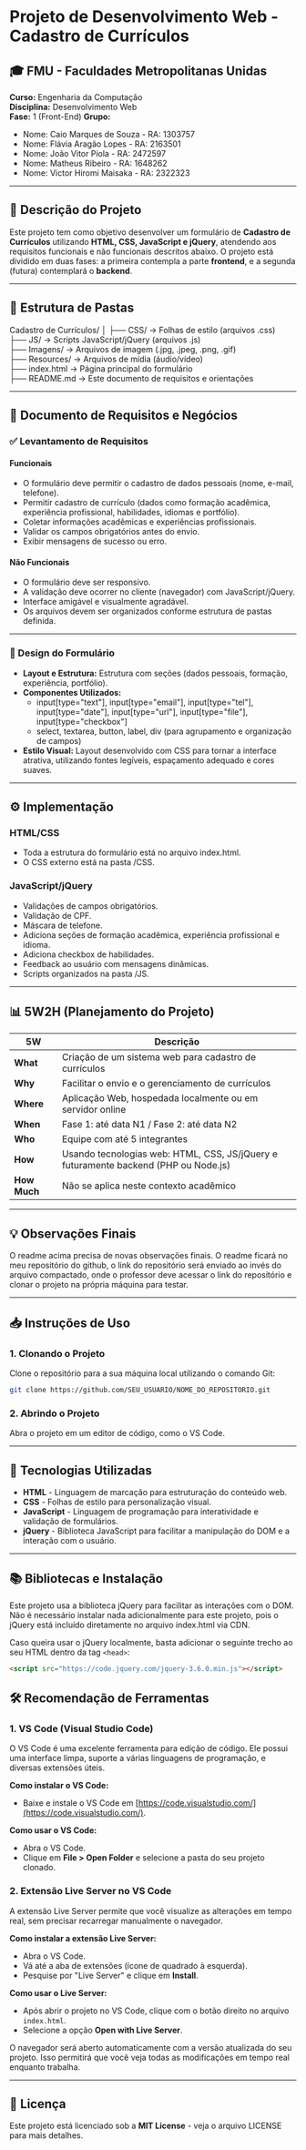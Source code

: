 # Projeto de Desenvolvimento Web - Cadastro de Currículos

## 🎓 FMU - Faculdades Metropolitanas Unidas  
**Curso:** Engenharia da Computação  
**Disciplina:** Desenvolvimento Web  
**Fase:** 1 (Front-End) 
**Grupo:**   
- Nome: Caio Marques de Souza - RA: 1303757
- Nome: Flávia Aragão Lopes - RA: 2163501
- Nome: João Vitor Piola - RA: 2472597
- Nome: Matheus Ribeiro - RA: 1648262
- Nome: Victor Hiromi Maisaka - RA: 2322323

---

## 📌 Descrição do Projeto
Este projeto tem como objetivo desenvolver um formulário de **Cadastro de Currículos** utilizando **HTML, CSS, JavaScript e jQuery**, atendendo aos requisitos funcionais e não funcionais descritos abaixo. O projeto está dividido em duas fases: a primeira contempla a parte **frontend**, e a segunda (futura) contemplará o **backend**.

---

## 📂 Estrutura de Pastas

Cadastro de Currículos/
│
├── CSS/                → Folhas de estilo (arquivos .css)  
├── JS/                 → Scripts JavaScript/jQuery (arquivos .js)  
├── Imagens/            → Arquivos de imagem (.jpg, .jpeg, .png, .gif)  
├── Resources/          → Arquivos de mídia (áudio/vídeo)  
├── index.html          → Página principal do formulário  
├── README.md           → Este documento de requisitos e orientações

---

## 📄 Documento de Requisitos e Negócios

### ✅ Levantamento de Requisitos

#### Funcionais
- O formulário deve permitir o cadastro de dados pessoais (nome, e-mail, telefone).
- Permitir cadastro de currículo (dados como formação acadêmica, experiência profissional, habilidades, idiomas e portfólio).
- Coletar informações acadêmicas e experiências profissionais.
- Validar os campos obrigatórios antes do envio.
- Exibir mensagens de sucesso ou erro.

#### Não Funcionais
- O formulário deve ser responsivo.
- A validação deve ocorrer no cliente (navegador) com JavaScript/jQuery.
- Interface amigável e visualmente agradável.
- Os arquivos devem ser organizados conforme estrutura de pastas definida.

---

### 🎨 Design do Formulário

- **Layout e Estrutura:** Estrutura com seções (dados pessoais, formação, experiência, portfólio).
- **Componentes Utilizados:**  
  - input[type="text"], input[type="email"], input[type="tel"], input[type="date"], input[type="url"], input[type="file"], input[type="checkbox"]
  - select, textarea, button, label, div (para agrupamento e organização de campos)
- **Estilo Visual:** Layout desenvolvido com CSS para tornar a interface atrativa, utilizando fontes legíveis, espaçamento adequado e cores suaves.

---

## ⚙️ Implementação

### HTML/CSS
- Toda a estrutura do formulário está no arquivo index.html.
- O CSS externo está na pasta /CSS.

### JavaScript/jQuery
- Validações de campos obrigatórios.
- Validação de CPF.
- Máscara de telefone.
- Adiciona seções de formação acadêmica, experiência profissional e idioma.
- Adiciona checkbox de habilidades.
- Feedback ao usuário com mensagens dinâmicas.
- Scripts organizados na pasta /JS.

---

## 📊 5W2H (Planejamento do Projeto)

| 5W      | Descrição                                                       |
|---------|------------------------------------------------------------------|
| **What**   | Criação de um sistema web para cadastro de currículos         |
| **Why**    | Facilitar o envio e o gerenciamento de currículos             |
| **Where**  | Aplicação Web, hospedada localmente ou em servidor online     |
| **When**   | Fase 1: até data N1 / Fase 2: até data N2                     |
| **Who**    | Equipe com até 5 integrantes                                   |
| **How**    | Usando tecnologias web: HTML, CSS, JS/jQuery e futuramente backend (PHP ou Node.js) |
| **How Much** | Não se aplica neste contexto acadêmico                      |

---

## 💡 Observações Finais

O readme acima precisa de novas observações finais. O readme ficará no meu repositório do github, o link do repositório será enviado ao invés do arquivo compactado, onde o professor deve acessar o link do repositório e clonar o projeto na própria máquina para testar.

---

## 📥 Instruções de Uso

### 1. Clonando o Projeto

Clone o repositório para a sua máquina local utilizando o comando Git:

```bash
git clone https://github.com/SEU_USUARIO/NOME_DO_REPOSITORIO.git
```

### 2. Abrindo o Projeto


Abra o projeto em um editor de código, como o VS Code.

---

## 🚀 Tecnologias Utilizadas

- **HTML** - Linguagem de marcação para estruturação do conteúdo web.
- **CSS** - Folhas de estilo para personalização visual.
- **JavaScript** - Linguagem de programação para interatividade e validação de formulários.
- **jQuery** - Biblioteca JavaScript para facilitar a manipulação do DOM e a interação com o usuário.

---

## 📚 Bibliotecas e Instalação

Este projeto usa a biblioteca jQuery para facilitar as interações com o DOM. Não é necessário instalar nada adicionalmente para este projeto, pois o jQuery está incluído diretamente no arquivo index.html via CDN.

Caso queira usar o jQuery localmente, basta adicionar o seguinte trecho ao seu HTML dentro da tag `<head>`:

```html
<script src="https://code.jquery.com/jquery-3.6.0.min.js"></script>
```

## 🛠️ Recomendação de Ferramentas

### 1. VS Code (Visual Studio Code)

O VS Code é uma excelente ferramenta para edição de código. Ele possui uma interface limpa, suporte a várias linguagens de programação, e diversas extensões úteis.

**Como instalar o VS Code:**
- Baixe e instale o VS Code em [https://code.visualstudio.com/](https://code.visualstudio.com/).

**Como usar o VS Code:**
- Abra o VS Code.
- Clique em **File > Open Folder** e selecione a pasta do seu projeto clonado.

### 2. Extensão Live Server no VS Code

A extensão Live Server permite que você visualize as alterações em tempo real, sem precisar recarregar manualmente o navegador.

**Como instalar a extensão Live Server:**
- Abra o VS Code.
- Vá até a aba de extensões (ícone de quadrado à esquerda).
- Pesquise por "Live Server" e clique em **Install**.

**Como usar o Live Server:**
- Após abrir o projeto no VS Code, clique com o botão direito no arquivo `index.html`.
- Selecione a opção **Open with Live Server**.

O navegador será aberto automaticamente com a versão atualizada do seu projeto. Isso permitirá que você veja todas as modificações em tempo real enquanto trabalha.

---

## 📜 Licença

Este projeto está licenciado sob a **MIT License** - veja o arquivo LICENSE para mais detalhes.
